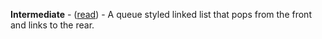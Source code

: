 <p><b>Intermediate</b> - (<a target="_blank" href="https://towardsdatascience.com/linked-lists-the-queue-7c1f709aa141">read</a>) -
      A queue styled linked list that pops from the front and links to the rear.</p>
